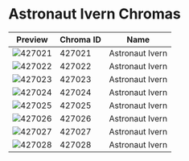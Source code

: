 # Astronaut Ivern Chromas



| Preview | Chroma ID | Name |
|---------|-----------|------|
| ![427021](https://raw.communitydragon.org/latest/plugins/rcp-be-lol-game-data/global/default/v1/champion-chroma-images/427/427021.png) | 427021 | Astronaut Ivern |
| ![427022](https://raw.communitydragon.org/latest/plugins/rcp-be-lol-game-data/global/default/v1/champion-chroma-images/427/427022.png) | 427022 | Astronaut Ivern |
| ![427023](https://raw.communitydragon.org/latest/plugins/rcp-be-lol-game-data/global/default/v1/champion-chroma-images/427/427023.png) | 427023 | Astronaut Ivern |
| ![427024](https://raw.communitydragon.org/latest/plugins/rcp-be-lol-game-data/global/default/v1/champion-chroma-images/427/427024.png) | 427024 | Astronaut Ivern |
| ![427025](https://raw.communitydragon.org/latest/plugins/rcp-be-lol-game-data/global/default/v1/champion-chroma-images/427/427025.png) | 427025 | Astronaut Ivern |
| ![427026](https://raw.communitydragon.org/latest/plugins/rcp-be-lol-game-data/global/default/v1/champion-chroma-images/427/427026.png) | 427026 | Astronaut Ivern |
| ![427027](https://raw.communitydragon.org/latest/plugins/rcp-be-lol-game-data/global/default/v1/champion-chroma-images/427/427027.png) | 427027 | Astronaut Ivern |
| ![427028](https://raw.communitydragon.org/latest/plugins/rcp-be-lol-game-data/global/default/v1/champion-chroma-images/427/427028.png) | 427028 | Astronaut Ivern |